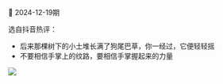 📖 2024-12-19期

选自抖音热评：

- 后来那棵树下的小土堆长满了狗尾巴草，你一经过，它便轻轻摇
- 不要相信手掌上的纹路，要相信手掌握起来的力量

![](../../../assets/img/c/C_116.JPG)